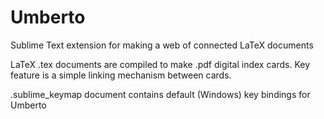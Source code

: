# Umberto
Sublime Text extension for making a web of connected LaTeX documents

LaTeX .tex documents are compiled to make .pdf digital index cards.
Key feature is a simple linking mechanism between cards.

.sublime_keymap document contains default (Windows) key bindings for Umberto
